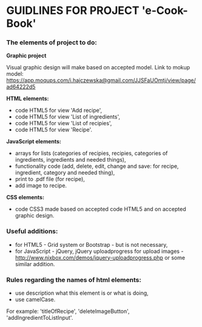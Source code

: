 # GUIDLINES FOR PROJECT 'e-Cook-Book'

### The elements of project to do:

**Graphic project**

Visual graphic design will make based on accepted model. 
Link to mokup model: https://app.moqups.com/i.hajczewska@gmail.com/JJSFaUOmtj/view/page/ad64222d5

**HTML elements:**

- code HTML5 for view 'Add recipe',
- code HTML5 for view 'List of ingredients',
- code HTML5 for view 'List of recipies',
- code HTML5 for view 'Recipe'.

**JavaScript elements:**

- arrays for lists (categories of recipies, recipies, categories of ingredients, ingredients and needed things),
- functionality code (add, delete, edit, change and save: for recipe, ingredient, category and needed thing),
- print to .pdf file (for recipe),
- add image to recipe.

**CSS elements:**

- code CSS3 made based on accepted code HTML5 and on accepted graphic design.

### Useful additions:

- for HTML5 - Grid system or Bootstrap - but is not necessary,
- for JavaScript - jQuery, jQuery uploadprogress for upload images - http://www.nixbox.com/demos/jquery-uploadprogress.php or some similar addition.

### Rules regarding the names of html elements:

- use description what this element is or what is doing,
- use camelCase.

For example: 'titleOfRecipe', 'deleteImageButton', 'addIngredientToListInput'.